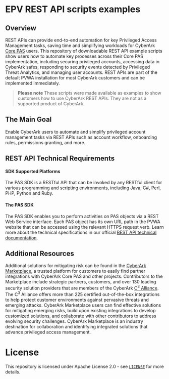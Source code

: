 # EPV REST API scripts examples
## Overview
REST APIs can provide end-to-end automation for key Privileged Access Management tasks, saving time and simplifying workloads for CyberArk [Core PAS](https://www.cyberark.com/products/privileged-account-security-solution/core-privileged-account-security/) users. 
This repository of downloadable REST API example scripts show users how to automate key processes across their Core PAS implementation, including securing privileged accounts, accessing data in CyberArk safes, responding to security events detected by Privileged Threat Analytics, and managing user accounts.
REST APIs are part of the default PVWA installation for most CyberArk customers and can be implemented immediately. 
>**Please note** These scripts were made available as examples to show customers how to use CyberArk REST APIs. They are not as a supported product of CyberArk.
## The Main Goal
Enable CyberArk users to automate and simplify privileged account management tasks via REST APIs such as account workflow, onboarding rules, permissions granting, and more. 
## REST API Technical Requirements
#### SDK Supported Platforms
The PAS SDK is a RESTful API that can be invoked by any RESTful client for various programming and scripting environments, including Java, C#, Perl, PHP, Python and Ruby.
#### The PAS SDK 
The PAS SDK enables you to perform activities on PAS objects via a REST Web Service interface. 
Each PAS object has its own URL path in the PVWA website that can be accessed using the relevant HTTPS request verb. 
Learn more about the technical specifications in our official [REST API technical documentation](https://docs.cyberark.com/Product-Doc/OnlineHelp/PAS/Latest/en/Content/WebServices/Implementing%20Privileged%20Account%20Security%20Web%20Services%20.htm). 

## Additional Resources
Additional solutions for mitigating risk can be found in the [CyberArk Marketplace](https://cyberark-customers.force.com/mplace/s/), a trusted platform for customers to easily find partner integrations with CyberArk Core PAS and other projects. 
Contributors to the Marketplace include strategic partners, customers, and over 130 leading security solution providers that are members of the CyberArk [C<sup>3</sup> Alliance](https://www.cyberark.com/partners/alliance-partners/).  The C<sup>3</sup> Alliance offers more than 225 certified out-of-the-box integrations to help protect customer environments against pervasive threats and emerging attacks.
CyberArk Marketplace users can find effective solutions for mitigating emerging risks, build upon existing integrations to develop customized solutions, and collaborate with other contributors to address evolving security challenges. CyberArk Marketplace is an industry destination for collaboration and identifying integrated solutions that advance privileged access management.

# License

This repository is licensed under Apache License 2.0 - see [`LICENSE`](LICENSE) for more details.
